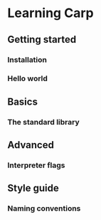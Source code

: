 ﻿# Learning Carp



## Getting started
### Installation

### Hello world



## Basics
### The standard library



## Advanced
### Interpreter flags




## Style guide

### Naming conventions

